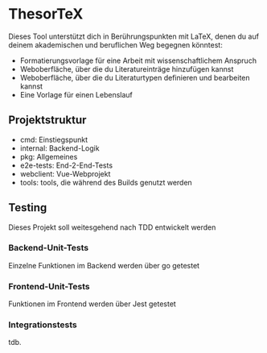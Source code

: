 # ThesorTeX

Dieses Tool unterstützt dich in Berührungspunkten mit LaTeX, denen du auf deinem akademischen und beruflichen Weg begegnen könntest:
- Formatierungsvorlage für eine Arbeit mit wissenschaftlichem Anspruch
- Weboberfläche, über die du Literatureinträge hinzufügen kannst
- Weboberfläche, über die du Literaturtypen definieren und bearbeiten kannst
- Eine Vorlage für einen Lebenslauf

## Projektstruktur

- cmd: Einstiegspunkt
- internal: Backend-Logik
- pkg: Allgemeines
- e2e-tests: End-2-End-Tests
- webclient: Vue-Webprojekt
- tools: tools, die während des Builds genutzt werden

## Testing
Dieses Projekt soll weitesgehend nach TDD entwickelt werden
### Backend-Unit-Tests
Einzelne Funktionen im Backend werden über go getestet
### Frontend-Unit-Tests
Funktionen im Frontend werden über Jest getestet
### Integrationstests
tdb.
